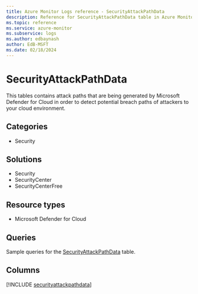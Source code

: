 ```yaml
---
title: Azure Monitor Logs reference - SecurityAttackPathData
description: Reference for SecurityAttackPathData table in Azure Monitor Logs.
ms.topic: reference
ms.service: azure-monitor
ms.subservice: logs
ms.author: edbaynash
author: EdB-MSFT
ms.date: 02/18/2024
---
```


# SecurityAttackPathData

This tables contains attack paths that are being generated by Microsoft Defender for Cloud in order to detect potential breach paths of attackers to your cloud environment.


## Categories

- Security

## Solutions

- Security
- SecurityCenter
- SecurityCenterFree

## Resource types

- Microsoft Defender for Cloud

## Queries

 Sample queries for the [SecurityAttackPathData](../queries/securityattackpathdata.md) table.


## Columns
  
[!INCLUDE [securityattackpathdata](.././tables/includes/securityattackpathdata-include.md)]
